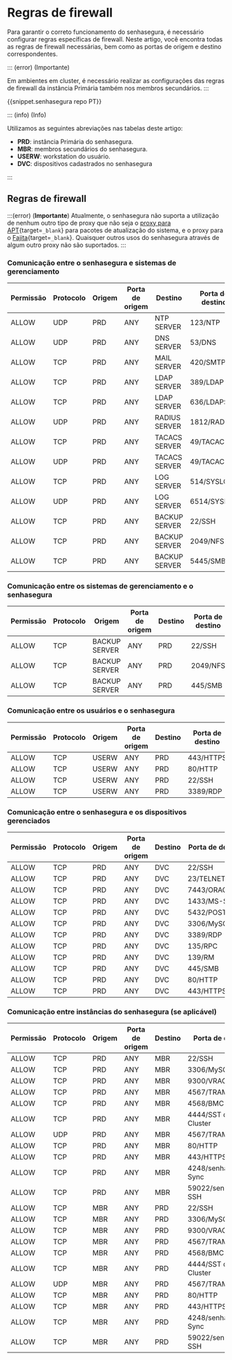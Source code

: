 # Regras de firewall

Para garantir o correto funcionamento do senhasegura, é necessário configurar regras específicas de firewall. Neste artigo, você encontra todas as regras de firewall necessárias, bem como as portas de origem e destino correspondentes.


::: (error) (Importante)

Em ambientes em cluster, é necessário realizar as configurações das regras de firewall da instância Primária também nos membros secundários.
:::

{{snippet.senhasegura repo PT}}

::: (info) (Info)

Utilizamos as seguintes abreviações nas tabelas deste artigo:

* **PRD**: instância Primária do senhasegura.
* **MBR**: membros secundários do senhasegura.
* **USERW**: workstation do usuário.
* **DVC**: dispositivos cadastrados no senhasegura


:::


## Regras de firewall 

:::(error) (**Importante**)
Atualmente, o senhasegura não suporta a utilização de nenhum outro tipo de proxy que não seja o [proxy para APT](https://community.senhasegura.io/t/how-to-configure-a-proxy-to-update-senhasegura/361){target=`_blank`} para pacotes de atualização do sistema, e o proxy para o [Fajita](https://community.senhasegura.io/t/how-to-add-a-proxy-by-command-line/607){target=`_blank`}. Quaisquer outros usos do senhasegura através de algum outro proxy não são suportados.
:::

### Comunicação entre o senhasegura e sistemas de gerenciamento


| Permissão  | Protocolo  | Origem  | Porta de origem | Destino         | Porta de destino |
|------------|----------|--------|-------------|--------------------|------------------|
| ALLOW      | UDP      | PRD    | ANY         | NTP SERVER         | 123/NTP          |
| ALLOW      | UDP      | PRD    | ANY         | DNS SERVER         | 53/DNS           |
| ALLOW      | TCP      | PRD    | ANY         | MAIL SERVER        | 420/SMTP         |
| ALLOW      | TCP      | PRD    | ANY         | LDAP SERVER        | 389/LDAP         |
| ALLOW      | TCP      | PRD    | ANY         | LDAP SERVER        | 636/LDAPS        |
| ALLOW      | UDP      | PRD    | ANY         | RADIUS SERVER      | 1812/RADIUS      |
| ALLOW      | TCP      | PRD    | ANY         | TACACS SERVER      | 49/TACACS        |
| ALLOW      | UDP      | PRD    | ANY         | TACACS SERVER      | 49/TACACS        |
| ALLOW      | TCP      | PRD    | ANY         | LOG SERVER         | 514/SYSLOG       |
| ALLOW      | UDP      | PRD    | ANY         | LOG SERVER         | 6514/SYSLOG      |
| ALLOW      | TCP      | PRD    | ANY         | BACKUP SERVER      | 22/SSH           |
| ALLOW      | TCP      | PRD    | ANY         | BACKUP SERVER      | 2049/NFS         |
| ALLOW      | TCP      | PRD    | ANY         | BACKUP SERVER      | 5445/SMB         |

### Comunicação entre os sistemas de gerenciamento e o senhasegura

| Permissão  | Protocolo  | Origem  | Porta de origem | Destino         | Porta de destino |
|------------|----------|--------|-------------|--------------------|------------------|
| ALLOW      | TCP      | BACKUP SERVER  | ANY         | PRD         | 22/SSH            |
| ALLOW      | TCP      | BACKUP SERVER  | ANY         | PRD         | 2049/NFS          |
| ALLOW      | TCP      | BACKUP SERVER  | ANY         | PRD         | 445/SMB           |

### Comunicação entre os usuários e o senhasegura


| Permissão  | Protocolo  | Origem  | Porta de origem | Destino         | Porta de destino |
|------------|----------|--------|-------------|--------------------|------------------|
| ALLOW      | TCP      | USERW  | ANY         | PRD         | 443/HTTPS         |
| ALLOW      | TCP      | USERW  | ANY         | PRD         | 80/HTTP           |
| ALLOW      | TCP      | USERW  | ANY         | PRD         | 22/SSH            |
| ALLOW      | TCP      | USERW  | ANY         | PRD         | 3389/RDP          |

### Comunicação entre o senhasegura e os dispositivos gerenciados

| Permissão  | Protocolo  | Origem  | Porta de origem | Destino         | Porta de destino |
|------------|----------|--------|-------------|--------------------|------------------|
| ALLOW      | TCP      | PRD    | ANY         | DVC         | 22/SSH            |
| ALLOW      | TCP      | PRD    | ANY         | DVC         | 23/TELNET         |
| ALLOW      | TCP      | PRD    | ANY         | DVC         | 7443/ORACLE       |
| ALLOW      | TCP      | PRD    | ANY         | DVC         | 1433/MS-SQL       |
| ALLOW      | TCP      | PRD    | ANY         | DVC         | 5432/POSTGRES     |
| ALLOW      | TCP      | PRD    | ANY         | DVC         | 3306/MySQL        |
| ALLOW      | TCP      | PRD    | ANY         | DVC         | 3389/RDP          |
| ALLOW      | TCP      | PRD    | ANY         | DVC         | 135/RPC           |
| ALLOW      | TCP      | PRD    | ANY         | DVC         | 139/RM            |
| ALLOW      | TCP      | PRD    | ANY         | DVC         | 445/SMB           |
| ALLOW      | TCP      | PRD    | ANY         | DVC         | 80/HTTP           |
| ALLOW      | TCP      | PRD    | ANY         | DVC         | 443/HTTPS         |

### Comunicação entre instâncias do senhasegura (se aplicável)

| Permissão  | Protocolo  | Origem  | Porta de origem | Destino         | Porta de destino |
|------------|----------|--------|-------------|--------------------|------------------|
| ALLOW      | TCP      | PRD    | ANY         | MBR         | 22/SSH            |
| ALLOW      | TCP      | PRD    | ANY         | MBR         | 3306/MySQL        |
| ALLOW      | TCP      | PRD    | ANY         | MBR         | 9300/VRACE        |
| ALLOW      | TCP      | PRD    | ANY         | MBR         | 4567/TRAM         |
| ALLOW      | TCP      | PRD    | ANY         | MBR         | 4568/BMC          |
| ALLOW      | TCP      | PRD    | ANY         | MBR         | 4444/SST do Galera Cluster   |
| ALLOW      | UDP      | PRD    | ANY         | MBR         | 4567/TRAM         |
| ALLOW      | TCP      | PRD    | ANY         | MBR         | 80/HTTP           |
| ALLOW      | TCP      | PRD    | ANY         | MBR         | 443/HTTPS         |
| ALLOW      | TCP      | PRD    | ANY         | MBR         | 4248/senhasegura Sync       |
| ALLOW      | TCP      | PRD    | ANY         | MBR         | 59022/senhasegura SSH       |
| ALLOW      | TCP      | MBR    | ANY         | PRD         | 22/SSH            |
| ALLOW      | TCP      | MBR    | ANY         | PRD         | 3306/MySQL        |
| ALLOW      | TCP      | MBR    | ANY         | PRD         | 9300/VRACE        |
| ALLOW      | TCP      | MBR    | ANY         | PRD         | 4567/TRAM         |
| ALLOW      | TCP      | MBR    | ANY         | PRD         | 4568/BMC          |
| ALLOW      | TCP      | MBR    | ANY         | PRD         | 4444/SST do Galera Cluster   |
| ALLOW      | UDP      | MBR    | ANY         | PRD         | 4567/TRAM         |
| ALLOW      | TCP      | MBR    | ANY         | PRD         | 80/HTTP    |
| ALLOW      | TCP      | MBR    | ANY         | PRD         | 443/HTTPS  |
| ALLOW      | TCP      | MBR    | ANY         | PRD         | 4248/senhasegura Sync  |
| ALLOW      | TCP      | MBR    | ANY         | PRD         | 59022/senhasegura SSH  |

